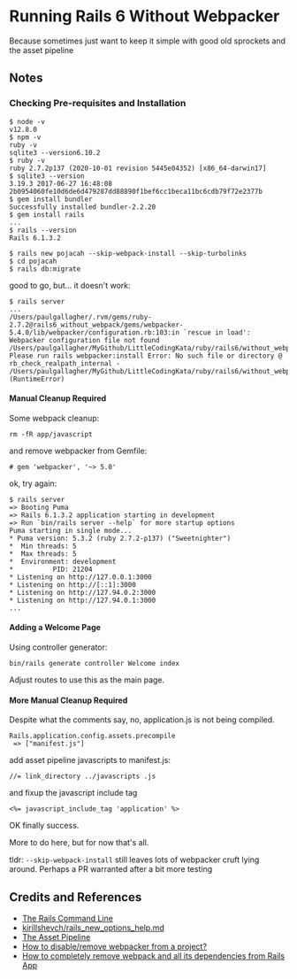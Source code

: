 # Running Rails 6 Without Webpacker

Because sometimes just want to keep it simple with good old sprockets and the asset pipeline

## Notes

### Checking Pre-requisites and Installation

```
$ node -v
v12.8.0
$ npm -v
ruby -v
sqlite3 --version6.10.2
$ ruby -v
ruby 2.7.2p137 (2020-10-01 revision 5445e04352) [x86_64-darwin17]
$ sqlite3 --version
3.19.3 2017-06-27 16:48:08 2b0954060fe10d6de6d479287dd88890f1bef6cc1beca11bc6cdb79f72e2377b
$ gem install bundler
Successfully installed bundler-2.2.20
$ gem install rails
...
$ rails --version
Rails 6.1.3.2
```

```
$ rails new pojacah --skip-webpack-install --skip-turbolinks
$ cd pojacah
$ rails db:migrate
```


good to go, but... it doesn't work:

```
$ rails server
...
/Users/paulgallagher/.rvm/gems/ruby-2.7.2@rails6_without_webpack/gems/webpacker-5.4.0/lib/webpacker/configuration.rb:103:in `rescue in load': Webpacker configuration file not found /Users/paulgallagher/MyGithub/LittleCodingKata/ruby/rails6/without_webpack/pojacah/config/webpacker.yml. Please run rails webpacker:install Error: No such file or directory @ rb_check_realpath_internal - /Users/paulgallagher/MyGithub/LittleCodingKata/ruby/rails6/without_webpack/pojacah/config/webpacker.yml (RuntimeError)

```


#### Manual Cleanup Required

Some webpack cleanup:

    rm -fR app/javascript

and remove webpacker from Gemfile:

    # gem 'webpacker', '~> 5.0'

ok, try again:

```
$ rails server
=> Booting Puma
=> Rails 6.1.3.2 application starting in development
=> Run `bin/rails server --help` for more startup options
Puma starting in single mode...
* Puma version: 5.3.2 (ruby 2.7.2-p137) ("Sweetnighter")
*  Min threads: 5
*  Max threads: 5
*  Environment: development
*          PID: 21204
* Listening on http://127.0.0.1:3000
* Listening on http://[::1]:3000
* Listening on http://127.94.0.2:3000
* Listening on http://127.94.0.1:3000
...
```

#### Adding a Welcome Page

Using controller generator:

```
bin/rails generate controller Welcome index
```

Adjust routes to use this as the main page.

#### More Manual Cleanup Required

Despite what the comments say, no, application.js is not being compiled.

    Rails.application.config.assets.precompile
     => ["manifest.js"]

add asset pipeline javascripts  to manifest.js:

    //= link_directory ../javascripts .js

and fixup the javascript include tag

    <%= javascript_include_tag 'application' %>

OK finally success.

More to do here, but for now that's all.

tldr: `--skip-webpack-install` still leaves lots of webpacker cruft lying around.
Perhaps a PR warranted after a bit more testing

## Credits and References

* [The Rails Command Line](https://guides.rubyonrails.org/command_line.html)
* [kirillshevch/rails_new_options_help.md](https://gist.github.com/kirillshevch/1b52f711e66b064416d746f07e834c00)
* [The Asset Pipeline](https://guides.rubyonrails.org/asset_pipeline.html)
* [How to disable/remove webpacker from a project?](https://github.com/rails/webpacker/issues/1333)
* [How to completely remove webpack and all its dependencies from Rails App](https://stackoverflow.com/questions/49107973/how-to-completely-remove-webpack-and-all-its-dependencies-from-rails-app)
